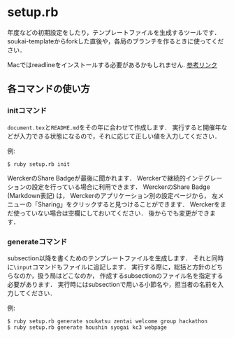 setup.rb
===

年度などの初期設定をしたり，テンプレートファイルを生成するツールです．
soukai-templateからforkした直後や，各局のブランチを作るときに使ってください．

Macではreadlineをインストールする必要があるかもしれません.
[参考リンク](http://qiita.com/kidachi_/items/d0137d96bed9ac381fd5)

## 各コマンドの使い方

### initコマンド
`document.tex`と`README.md`をその年に合わせて作成します．
実行すると開催年などが入力できる状態になるので，それに応じて正しい値を入力してください．

例:

```shell
$ ruby setup.rb init
```

WerckerのShare Badgeが最後に聞かれます．
Werckerで継続的インテグレーションの設定を行っている場合に利用できます．
WerckerのShare Badge (Markdown表記) は，
Werckerのアプリケーション別の設定ページから，
左メニューの「Sharing」をクリックすると見つけることができます．
Werckerをまだ使っていない場合は空欄にしておいてください．
後からでも変更ができます．

### generateコマンド
subsection以降を書くためのテンプレートファイルを生成します．
それと同時に`\input`コマンドもファイルに追記します．
実行する際に，総括と方針のどちらなのか，扱う局はどこなのか，
作成するsubsectionのファイル名を指定する必要があります．
実行時にはsubsectionで用いる小節名や，担当者の名前を入力してください．

例:

```shell
$ ruby setup.rb generate soukatsu zentai welcome group hackathon
$ ruby setup.rb generate houshin syogai kc3 webpage
```
